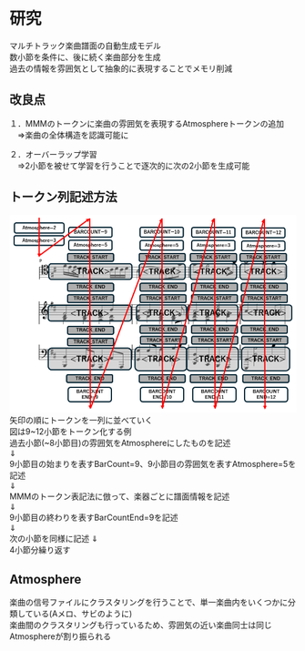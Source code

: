 # 研究
マルチトラック楽曲譜面の自動生成モデル<br>
数小節を条件に、後に続く楽曲部分を生成<br>
過去の情報を雰囲気として抽象的に表現することでメモリ削減<br>

## 改良点
１．MMMのトークンに楽曲の雰囲気を表現するAtmosphereトークンの追加<br>
　⇒楽曲の全体構造を認識可能に<br>
 
２．オーバーラップ学習<br>
　⇒2小節を被せて学習を行うことで逐次的に次の2小節を生成可能<br>

## トークン列記述方法
![Logo](images/Create_token.png)
矢印の順にトークンを一列に並べていく<br>
図は9~12小節をトークン化する例<br>
過去小節(~8小節目)の雰囲気をAtmosphereにしたものを記述<br>
⇓<br>
9小節目の始まりを表すBarCount=9、9小節目の雰囲気を表すAtmosphere=5を記述<br>
⇓<br>
MMMのトークン表記法に倣って、楽器ごとに譜面情報を記述<br>
⇓<br>
9小節目の終わりを表すBarCountEnd=9を記述<br>
⇓<br>
次の小節を同様に記述
⇓<br>
4小節分繰り返す

## Atmosphere
楽曲の信号ファイルにクラスタリングを行うことで、単一楽曲内をいくつかに分類している(Aメロ、サビのように)<br>
楽曲間のクラスタリングも行っているため、雰囲気の近い楽曲同士は同じAtmosphereが割り振られる<br>
